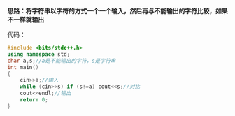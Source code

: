 **思路：将字符串以字符的方式一个一个输入，然后再与不能输出的字符比较，如果不一样就输出**

代码：

```cpp
#include <bits/stdc++.h>
using namespace std;
char a,s;//a是不能输出的字符，s是字符串
int main()
{
    cin>>a;//输入
    while (cin>>s) if (s!=a) cout<<s;//对比
    cout<<endl;//输出
    return 0;
}
```
